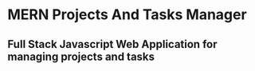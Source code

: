 # MERN Projects And Tasks Manager
## Full Stack Javascript Web Application for managing projects and tasks
